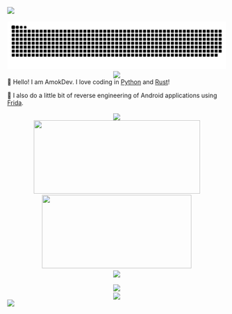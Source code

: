 <a href="https://github.com/AmokDev"><img src="https://user-images.githubusercontent.com/73097560/115834477-dbab4500-a447-11eb-908a-139a6edaec5c.gif"></a>

<div align="center">
  <a href="https://github.com/AmokDev">
    <img  src="https://raw.githubusercontent.com/platane/snk/output/github-contribution-grid-snake-dark.svg"
       alt="snake" />
  </a>
</div>

<div align="center">
    <a href="https://github.com/AmokDev">
        <img align="center" src="https://capsule-render.vercel.app/api?type=Waving&amp;color=timeGradient&amp;height=200&amp;animation=fadeIn&amp;section=header&amp;text=About&amp;fontSize=32" style="max-width: 100%;">
    </a>
</div>
🥰 Hello! I am AmokDev. I love coding in <a href="https://www.python.org/">Python</a> and <a href="https://rust-lang.org/">Rust</a>!

👀 I also do a little bit of reverse engineering of Android applications using <a href="https://frida.re">Frida</a>.


<div align="center">
    <a href="https://github.com/AmokDev">
        <img align="center" src="https://capsule-render.vercel.app/api?type=Waving&amp;color=timeGradient&amp;height=200&amp;animation=fadeIn&amp;section=header&amp;text=My%20GitHub%20Stats&amp;fontSize=32" style="max-width: 100%;">
    </a>
</div>

<div align="center">
  <a href="https://github.com/AmokDev"><img height="169em" width="383em" src="https://github-readme-stats.vercel.app/api?username=amokdev&count_private=true&theme=github_dark&show_icons=true"/></a>
  <a href="https://github.com/AmokDev"><img height="169em" width="344em" src="https://github-readme-stats.vercel.app/api/top-langs/?username=AmokDev&langs_count=3&theme=github_dark"/></a>
</div>
<div align="center">
    <a href="https://github.com/AmokDev"><img align="center" src="https://profile-counter.glitch.me/amokdev/count.svg"/></p></a>
</div>

<div align="center">
    <a href="https://github.com/AmokDev">
        <img align="center" src="https://capsule-render.vercel.app/api?type=Waving&amp;color=timeGradient&amp;height=200&amp;animation=fadeIn&amp;section=header&amp;text=Discord&amp;fontSize=32" style="max-width: 100%;">
    </a>
</div>
<div align="center">
    <a href="https://github.com/AmokDev">
      <img align="center" src="https://discord-readme-badge.vercel.app/api?id=219774026237607936" style="max-width: 100%;">
    </a>  
</div>

<img src="https://user-images.githubusercontent.com/73097560/115834477-dbab4500-a447-11eb-908a-139a6edaec5c.gif">
